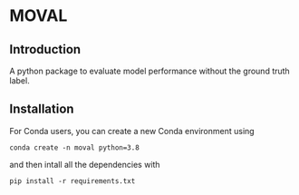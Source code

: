 # MOVAL

## Introduction

A python package to evaluate model performance without the ground truth label.


## Installation

For Conda users, you can create a new Conda environment using

```
conda create -n moval python=3.8
```

and then intall all the dependencies with

```
pip install -r requirements.txt
```

